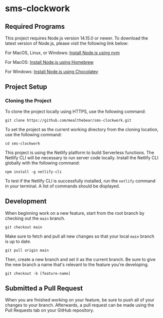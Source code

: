 # sms-clockwork

## Required Programs

This project requires Node.js version 14.15.0 or newer. To download the latest version of Node.js, please visit the following link below:

For MacOS, Linux, or Windows: [Install Node.js using nvm](https://github.com/nvm-sh/nvm)

For MacOS: [Install Node.js using Homebrew](https://formulae.brew.sh/formula/node)

For Windows: [Install Node.js using Chocolatey](https://community.chocolatey.org/packages/nodejs.install)

## Project Setup

### Cloning the Project

To clone the project locally using HTTPS, use the following command:

```
git clone https://github.com/mealthebear/sms-clockwork.git
```

To set the project as the current working directory from the cloning location, use the following command:

```
cd sms-clockwork
```

This project is using the Netlify platform to build Serverless functions. The Netlify CLI will be necessary to run server code locally. Install the Netlify CLI globally with the following command:

```
npm install -g netlify-cli
```

To test if the Netlify CLI is successfully installed, run the `netlify` command in your terminal. A list of commands should be displayed.

## Development

When beginning work on a new feature, start from the root branch by checking out the `main` branch.

```
git checkout main
```

Make sure to fetch and pull all new changes so that your local `main` branch is up to date.

```
git pull origin main
```

Then, create a new branch and set it as the current branch. Be sure to give the new branch a name that's relevant to the feature you're developing.

```
git checkout -b [feature-name]
```

## Submitted a Pull Request

When you are finished working on your feature, be sure to push all of your changes to your branch. Afterwards, a pull request can be made using the Pull Requests tab on your GitHub repository.
